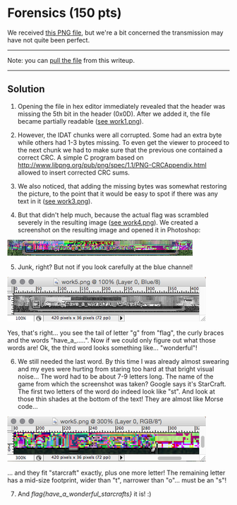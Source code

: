# Forensics (150 pts)
We received [this PNG file](http://play.plaidctf.com/files/corrupt_735acee15fa4f3be8ecd0c6bcf294fd4.png), but we're a bit concerned the transmission may have not quite been perfect.

---
Note: you can [pull the file](corrupt_735acee15fa4f3be8ecd0c6bcf294fd4.png) from this writeup.

---

## Solution

1. Opening the file in hex editor immediately revealed that the header was missing the 5th bit in the header (0x0D). After we added it, the file became partially readable ([see work1.png](work1.png)).

2. However, the IDAT chunks were all corrupted. Some had an extra byte while others had 1-3 bytes missing. To even get the viewer to proceed to the next chunk we had to make sure that the previous one contained a correct CRC. A simple C program based on http://www.libpng.org/pub/png/spec/1.1/PNG-CRCAppendix.html allowed to insert corrected CRC sums.

3. We also noticed, that adding the missing bytes was somewhat restoring the picture, to the point that it would be easy to spot if there was any text in it ([see work3.png](work3.png)).

4. But that didn't help much, because the actual flag was scrambled severely in the resulting image ([see work4.png](work4.png)). We created a screenshot on the resulting image and opened it in Photoshop: 

![alt tag](work5.png)

5. Junk, right? But not if you look carefully at the blue channel! 

![alt tag](work6.png)

Yes, that's right... you see the tail of letter "g" from "flag", the curly braces and the words "have_a_.....". Now if we could only figure out what those words are! Ok, the third word looks something like... "wonderful"!

6. We still needed the last word. By this time I was already almost swearing and my eyes were hurting from staring too hard at that bright visual noise... The word had to be about 7-9 letters long. The name of the game from which the screenshot was taken? Google says it's StarCraft. The first two letters of the word do indeed look like "st". And look at those thin shades at the bottom of the text! They are almost like Morse code... 

![alt tag](work7.png)

... and they fit "starcraft" exactly, plus one more letter! The remaining letter has a mid-size footprint, wider than "t", narrower than "o"... must be an "s"!

7. And *flag{have_a_wonderful_starcrafts}* it is! :)
